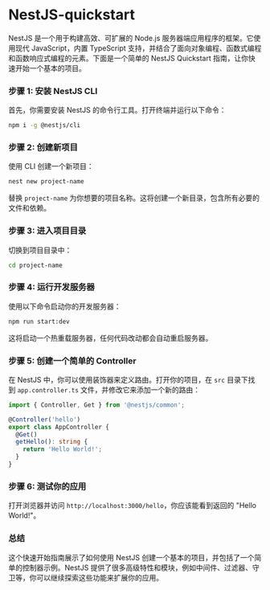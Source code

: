 # NestJS-quickstart

NestJS 是一个用于构建高效、可扩展的 Node.js 服务器端应用程序的框架。它使用现代 JavaScript，内置 TypeScript 支持，并结合了面向对象编程、函数式编程和函数响应式编程的元素。下面是一个简单的 NestJS Quickstart 指南，让你快速开始一个基本的项目。

### 步骤 1: 安装 NestJS CLI

首先，你需要安装 NestJS 的命令行工具。打开终端并运行以下命令：

```bash
npm i -g @nestjs/cli
```

### 步骤 2: 创建新项目

使用 CLI 创建一个新项目：

```bash
nest new project-name
```

替换 `project-name` 为你想要的项目名称。这将创建一个新目录，包含所有必要的文件和依赖。

### 步骤 3: 进入项目目录

切换到项目目录中：

```bash
cd project-name
```

### 步骤 4: 运行开发服务器

使用以下命令启动你的开发服务器：

```bash
npm run start:dev
```

这将启动一个热重载服务器，任何代码改动都会自动重启服务器。

### 步骤 5: 创建一个简单的 Controller

在 NestJS 中，你可以使用装饰器来定义路由。打开你的项目，在 `src` 目录下找到 `app.controller.ts` 文件，并修改它来添加一个新的路由：

```typescript
import { Controller, Get } from '@nestjs/common';

@Controller('hello')
export class AppController {
  @Get()
  getHello(): string {
    return 'Hello World!';
  }
}
```

### 步骤 6: 测试你的应用

打开浏览器并访问 `http://localhost:3000/hello`，你应该能看到返回的 "Hello World!"。

### 总结

这个快速开始指南展示了如何使用 NestJS 创建一个基本的项目，并包括了一个简单的控制器示例。NestJS 提供了很多高级特性和模块，例如中间件、过滤器、守卫等，你可以继续探索这些功能来扩展你的应用。

